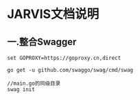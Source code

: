 # 											JARVIS文档说明

## 一.整合Swagger

```
set GOPROXY=https://goproxy.cn,direct

go get -u github.com/swaggo/swag/cmd/swag

//main.go的同级目录
swag init

```

